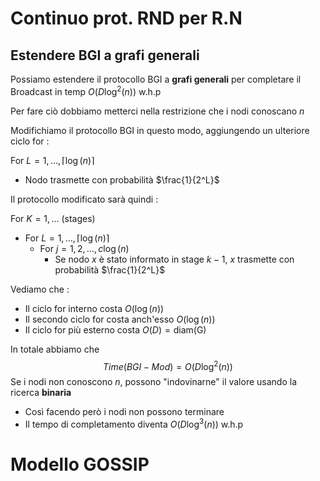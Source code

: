 # Continuo prot. RND per R.N

## Estendere BGI a grafi generali

Possiamo estendere il protocollo BGI a **grafi generali** per completare il Broadcast in temp $O(D\log^2(n))$ w.h.p

Per fare ciò dobbiamo metterci nella restrizione che i nodi conoscano $n$

Modifichiamo il protocollo BGI in questo modo, aggiungendo un ulteriore ciclo for : 

For $L=1,\dots,\lceil\log(n)\rceil$
- Nodo trasmette con probabilità $\frac{1}{2^L}$

Il protocollo modificato sarà quindi : 

For $K=1,\dots$ (stages)
- For $L=1,\dots,\lceil\log(n)\rceil$
	- For $j=1,2,\dots,c\log(n)$
		- Se nodo $x$ è stato informato in stage $k-1$, $x$ trasmette con probabilità $\frac{1}{2^L}$

Vediamo che : 
- Il ciclo for interno costa $O(\log(n))$
- Il secondo ciclo for costa anch'esso $O(\log(n))$
- Il ciclo for più esterno costa $O(D)=\text{diam(G)}$

In totale abbiamo che $$Time(BGI-Mod)=O(D\log^2(n))$$
Se i nodi non conoscono $n$, possono "indovinarne" il valore usando la ricerca **binaria**
- Così facendo però i nodi non possono terminare
- Il tempo di completamento diventa $O(D\log^3(n))$ w.h.p

# Modello GOSSIP


 